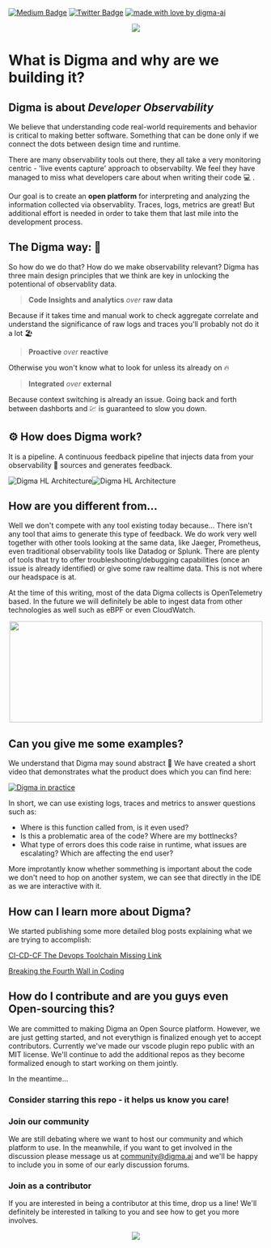 <!-- Place this tag in your head or just before your close body tag. -->
[![Medium Badge](https://img.shields.io/badge/Blog-black?style=flat&logo=medium&logoColor=white&link=https://medium.com/@roni-dover)](https://medium.com/@roni-dover)
[![Twitter Badge](https://badgen.net/badge/icon/twitter?icon=twitter&label)](https://twitter.com/doppleware)
[![made with love by digma-ai](https://img.shields.io/badge/made%20with%20%E2%99%A5%20by-digma-ff1414.svg?style=flat-square)](https://github.com/digma-ai)

<p align="center">
<img src="/images/bg.jpg" >
</p>

# What is Digma and why are we building it?	

## Digma is about *Developer Observability*

We believe that understanding code real-world requirements and behavior is critical to making better software. Something that can be done only if we connect the dots between design time and runtime.

There are many observability tools out there, they all take a very monitoring centric - 'live events capture' approach to observabilty. We feel they have managed to miss what developers care about when writing their code :computer:	. 

Our goal is to create an **open platform** for interpreting and analyzing the information collected via observablity. Traces, logs, metrics are great! But additional effort is needed in order to take them that last mile into the development process.

## The Digma way: :bat:

So how do we do that? How do we make observability relevant? Digma has three main design principles that we think are key in unlocking the potentional of observablity data.

> **Code Insights and analytics** *over* **raw data**

Because if it takes time and manual work to check aggregate  correlate and understand the significance of raw logs and traces you'll probably not do it a lot :beach_umbrella:	
> **Proactive** *over* **reactive**

Otherwise you won't know what to look for unless its already on  :fire:

> **Integrated** *over* **external** 

Because context switching is already an issue. Going back and forth between dashborts and :chart: is guaranteed to slow you down. 
## :gear: How does Digma work?

It is a pipeline. A continuous feedback pipeline that injects data from your observability :telescope: sources and generates feedback.

![Digma HL Architecture](/images/architecture_light.png#gh-light-mode-only)![Digma HL Architecture](/images/architecture_dark.png#gh-dark-mode-only)


## How are you different from...

Well we don't compete with any tool existing today because... There isn't any tool that aims to generate this type of feedback. We do work very well together with other tools looking at the same data, like Jaeger, Prometheus, even traditional observability tools like Datadog or Splunk. There are plenty of tools that try to offer troubleshooting/debugging capabilities (once an issue is already identified) or give some raw realtime data. This is not where our headspace is at.

At the time of this writing, most of the data Digma collects is OpenTelemetry based. In the future we will definitely be able to ingest data from other technologies as well such as eBPF or even CloudWatch.

<p align="center">
<img src="/images/digmaloveotel.png" width="500" height="200">
</p>

## Can you give me some examples?

We understand that Digma may sound abstract :art: 
We have created a short video that demonstrates what the product does which you can find here:

<p align="center">

[![Digma in practice](/images/video-s.png)](https://youtu.be/MnJIyVVqPDU "Digma in Practice")

</p>

In short, we can use existing logs, traces and metrics to answer questions such as:

* Where is this function called from, is it even used?
* Is this a problematic area of the code? Where are my bottlnecks? 
* What type of errors does this code raise in runtime, what issues are escalating? Which are affecting the end user?

More improtantly know whether sommething is important about the code we don't need to hop on another system, we can see that directly in the IDE as we are interactive with it. 

## How can I learn more about Digma?

We started publishing some more detailed blog posts explaining what we are trying to accomplish:

[CI-CD-CF The Devops Toolchain Missing Link](https://levelup.gitconnected.com/ci-cd-cf-the-devops-toolchains-missing-link-b5c88caf6282)

[Breaking the Fourth Wall in Coding](https://levelup.gitconnected.com/breaking-the-fourth-wall-in-coding-189055955c85)


## How do I contribute and are you guys even Open-sourcing this?

We are committed to making Digma an Open Source platform. However, we are just getting started, and not everythign is finalized enough yet to accept contributors. Currently we've made our vscode plugin repo public with an MIT license. We'll continue to add the additional repos as they become formalized enough to start working on them jointly.

In the meantime...
### Consider starring this repo - it helps us know you care!

### Join our community

We are still debating where we want to host our community and which platform to use. In the meanwhile, if you want to get involved in the discussion please message us at community@digma.ai and we'll be happy to include you in some of our early discussion forums.

### Join as a contributor

If you are interested in being a contributor at this time, drop us a line!
We'll definitely be interested in talking to you and see how to get you more involves.

<p align="center">
<img src="/images/digma_logo_wingz.png">
</p>





